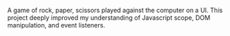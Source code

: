 A game of rock, paper, scissors played against the computer on a UI.
This project deeply improved my understanding of Javascript scope, DOM manipulation, and event listeners.
